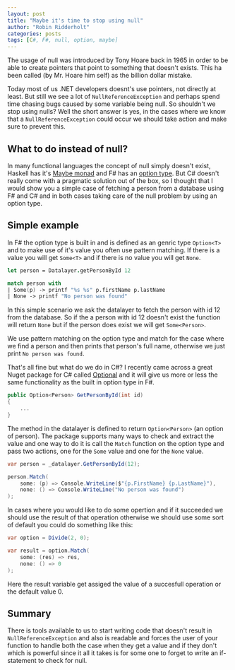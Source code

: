 ```yaml
---
layout: post
title: "Maybe it's time to stop using null"
author: "Robin Ridderholt"
categories: posts
tags: [C#, F#, null, option, maybe]
---
```


The usage of null was introduced by Tony Hoare back in 1965 in order to be able to create pointers that point to something that doesn't exists. This ha been called (by Mr. Hoare him self) as the billion dollar mistake.

Today most of us .NET developers doesnt's use pointers, not directly at least. But still we see a lot of `NullReferenceException` and perhaps spend time chasing bugs caused by some variable being null. So shouldn't we stop using nulls? Well the short answer is yes, in the cases where we know that a `NullReferenceException` could occur we should take action and make sure to prevent this.

## What to do instead of null?
In many functional languages the concept of null simply doesn't exist, Haskell has it's [Maybe monad](https://en.wikibooks.org/wiki/Haskell/Understanding_monads/Maybe) and F# has an [option type](https://en.wikipedia.org/wiki/Option_type). But C# doesn't really come with a pragmatic solution out of the box, so I thought that I would show you a simple case of fetching a person from a database using F# and C# and in both cases taking care of the null problem by using an option type.

## Simple example
In F# the option type is built in and is defined as an genric type `Option<T>` and to make use of it's value you often use pattern matching. If there is a value you will get `Some<T>` and if there is no value you will get `None`.

```fsharp
let person = Datalayer.getPersonById 12

match person with
| Some(p) -> printf "%s %s" p.firstName p.lastName
| None -> printf "No person was found"
```
In this simple scenario we ask the datalayer to fetch the person with id 12 from the database. So if the a person with id 12 doesn't exist the function will return `None` but if the person does exist we will get `Some<Person>`. 

We use pattern matching on the option type and match for the case where we find a person and then prints that person's full name, otherwise we just print `No person was found`.

That's all fine but what do we do in C#?
I recently came across a great Nuget package for C# called [Optional](https://github.com/nlkl/Optional) and it will give us more or less the same functionality as the built in option type in F#.

```csharp
public Option<Person> GetPersonById(int id)
{
    ...
}
```
The method in the datalayer is defined to return `Option<Person>` (an option of person). The package supports many ways to check and extract the value and one way to do it is call the `Match` function on the option type and pass two actions, one for the `Some` value and one for the `None` value.

```csharp
var person = _datalayer.GetPersonById(12);

person.Match(
    some: (p) => Console.WriteLine($"{p.FirstName} {p.LastName}"),
    none: () => Console.WriteLine("No person was found")
);
```

In cases where you would like to do some opertion and if it succeeded we should use the result of that operation otherwise we should use some sort of default you could do something like this:

```csharp
var option = Divide(2, 0);

var result = option.Match(
    some: (res) => res,
    none: () => 0
);
```
Here the result variable get assiged the value of a succesfull operation or the default value 0.

## Summary
There is tools available to us to start writing code that doesn't result in `NullReferenceException` and also is readable and forces the user of your function to handle both the case when they get a value and if they don't which is powerful since it all it takes is for some one to forget to write an if-statement to check for null.
